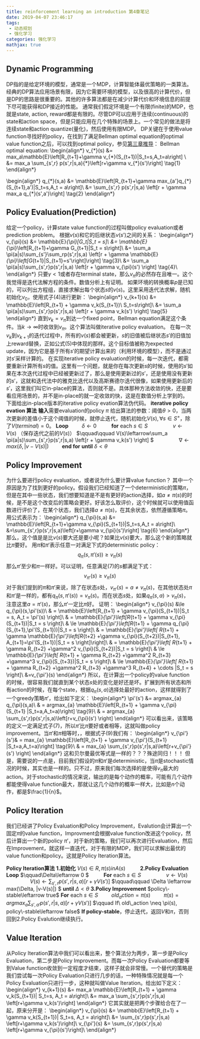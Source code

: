 ```yaml
---
title: reinforcement learning an introduction 第4章笔记
date: 2019-04-07 23:46:17
tags:
 - 动态规划
 - 强化学习
categories: 强化学习
mathjax: true
---
```


## Dynamic Programming
DP指的是给定环境的模型，通常是一个MDP，计算智能体最优策略的一类算法。经典的DP算法应用场景有限，因为它需要环境的模型，以及很高的计算代价，但是DP的思路是很重要的。其他的许多算法都是在减少计算代价和环境信息的前提下尽可能获得和DP接近的性能。
通常我们假定环境是一个有限(finite)的MDP，也就是state, action, reward都是有限的。尽管DP可以应用于连续(continuous)的state和action space，但是只能应用在几个特殊的场景上。一个常见的做法是将连续state和action quantize(量化)，然后使用有限MDP。
DP关键在于使用value function寻找好的policy，在找到了满足Bellman optimal equation的optimal value function之后，可以找到optimal policy，参见[第三章推导](https://mxxhcm.github.io/2018/12/21/reinforcement-learning-an-introduction-%E7%AC%AC3%E7%AB%A0%E7%AC%94%E8%AE%B0/)：
Bellman optimal equation:
\begin{align\*}
v_{\*}(s) &= max_a\mathbb{E}\left[R_{t+1}+\gamma v_{\*}(S_{t+1})|S_t=s,A_t=a\right] \\
&= max_a \sum_{s',r} p(s',r|s,a){\*}\left[r+\gamma v_{\*}(s')\right]  \tag{1}
\end{align\*}

\begin{align\*}
q_{\*}(s,a) &= \mathbb{E}\left[R_{t+1}+\gamma max_{a'}q_{\*}(S_{t+1},a')|S_t=s,A_t = a\right]\\
&= \sum_{s',r} p(s',r|s,a) \left[r + \gamma max_a q\_{\*}(s',a')\right] \tag{2}
\end{align\*}

## Policy Evaluation(Prediction)
给定一个policy，计算state value function的过程叫做policy evaluation或者prediction problem。
根据$v(s)$和它的后继状态$v(s')$之间的关系：
\begin{align\*}
v_{\pi}(s) &= \mathbb{E}_{\pi}[G_t|S_t = s]\\
&= \mathbb{E}_{\pi}\left[R_{t+1}+\gamma G_{t+1}|S_t = s\right]\\
&= \sum_a \pi(a|s)\sum_{s'}\sum_rp(s',r|s,a) \left[r + \gamma \mathbb{E}_{\pi}\left[G_{t+1}|S_{t+1}=s'\right]\right] \tag{3}\\
&= \sum_a \pi(a|s)\sum_{s',r}p(s',r|s,a) \left[r + \gamma v_{\pi}(s') \right] \tag{4}\\
\end{align\*}
只要$\gamma \lt 1$或者存在terminal state，那么$v_{\pi}$的必然存在且唯一。这个我觉得是迭代法解方程的条件。数值分析上有证明。
如果环境的转换概率$p$是已知的，可以列出方程组，直接求解出每个状态$s$的$v(s)$。这里采用迭代法求解，随机初始化$v_0$，使用式子$(4)$进行更新：
\begin{align\*}
v_{k+1}(s) &= \mathbb{E}\left[R_{t+1} + \gamma v_k(S_{t+1})\ S_t=s\right]\\
&= \sum_a \pi(a|s)\sum_{s',r}p(s',r|s,a) \left[r + \gamma v_k(s') \right] \tag{5}
\end{align\*}
直到$v_k=v_{\pi}$到达一个fixed point，Bellman equation满足这个条件。当$k\rightarrow \infty$时收敛到$v_{\pi}$。这个算法叫做iterative policy evaluation。
在每一次$v_k$到$v_{k+1}$的迭代过程中，所有的$v(s)$都会被更新，$s$的旧值被后继状态$s'$的旧值加上reward替换，正如公式$(5)$中体现的那样。这个目标值被称为expected update，因为它是基于所有$s'$的期望计算出来的（利用环境的模型），而不是通过对$s'$采样计算的。
在实现iterative policy evaluation的时候，每一次迭代，都需要重新计算所有$s$的值。这里有一个问题，就是你在每次更新$s$的时候，使用的$s'$如果在本次迭代过程中已经被更新过了，那么是使用更新过的$s'$，还是使用没有更新的$s'$，这就和迭代法中的雅克比迭代以及高斯赛德尔迭代很像，如果使用更新后的$s'$，这里我们叫它in-place的算法，否则就不是。具体那种方法收敛的快，还是要看应用场景的，并不是in-place的就一定收敛的快，这是在数值分析上学到的。
下面给出in-place版本的iterative policy evation算法伪代码。
**iterative policy evation 算法**
**输入**需要evaluation的policy $\pi$
给出算法的参数：阈值$\theta\gt 0$，当两次更新的差值小于这个阈值的时候，就停止迭代，随机初始化$V(s),\forall s\in S^{+}$，除了$V(terminal) = 0$。
**Loop**
$\qquad \delta \leftarrow 0$
$\qquad$ **for** each $s\in S$
$\qquad\qquad v\leftarrow V(s)$ （保存迭代之前的$V(s)$）
$\qquad\qquad V(s)\leftarrow\sum_a \pi(a|s)\sum_{s',r}p(s',r|s,a) \left[r + \gamma v_k(s') \right] $
$\qquad\qquad \nabla \leftarrow max(\delta,|v-V(s)|)$
$\qquad$**end for** 
**until** $\delta \lt \theta$

## Policy Improvement
为什么要进行policy evaluation，或者说为什么要计算value function？
其中一个原因是为了找到更好的policy。假设我们已经知道了一个deterministic的策略$\pi$，但是在其中一些状态，我们想要知道是不是有更好的action选择，如$a\neq \pi(s)$的时候，是不是这个改变后的策略会更好。好该怎么取评价，这个时候就可以使用值函数进行评价了，在某个状态，我们选择$a \neq \pi(s)$，在其余状态，依然遵循策略$\pi$。用公式表示为：
\begin{align\*}
q_{\pi}(s,a) &= \mathbb{E}\left[R_{t+1}+\gamma v_{\pi}(S_{t+1})|S_t=s,A_t = a\right]\\
&=\sum_{s',r}p(s',r|s,a)\left[r+\gamma v_{\pi}(s')\right] \tag{6}
\end{align\*}
那么，这个值是是比$v(s)$要大还是要小呢？如果比$v(s)$要大，那么这个新的策略就比$\pi$要好。
用$\pi$和$\pi'$表示任意一对满足下式的deterministic policy：
$$q_{\pi}(s,\pi'(s)) \ge v_{\pi}(s) \tag{7}$$
那么$\pi'$至少和$\pi$一样好。可以证明，任意满足$(7)$的$s$都满足下式：
$$v_{\pi'}(s) \ge v_{\pi}(s) \tag{8}$$
对于我们提到的$\pi$和$\pi'$来说，除了在状态$s$处，$v_{\pi'}(s) = a \neq v_{\pi}(s)$，在其他状态处$\pi$和$\pi'$是一样的，都有$q_{\pi}(s,\pi'(s)) = v_{\pi}(s)$。而在状态$s$处，如果$q_{\pi}(s,a) \gt v_{\pi}(s)$，注意这里$a=\pi'(s)$，那么$\pi'$一定比$\pi$好。
证明：
\begin{align\*}
v_{\pi}(s) &\le q_{\pi}(s,\pi'(s))\\
& = \mathbb{E}\left[R_{t+1} + \gamma v_{\pi}(S_{t+1})|S_t = s, A_t = \pi'(s) \right]\\
& = \mathbb{E}_{\pi'}\left[R_{t+1} + \gamma v_{\pi}(S_{t+1})|S_t = s \right]\\
& \le \mathbb{E}_{\pi'}\left[R_{t+1} + \gamma q_{\pi}(S_{t+1},\pi'(S_{t+1}))|S_t = s \right]\\
& = \mathbb{E}_{\pi'}\left[ R_{t+1} + \gamma \mathbb{E}_{\pi'}\left[R_{t+2} +\gamma v_{\pi}(S_{t+2})|S_{t+1}, A_{t+1}=\pi'(S_{t+1})|S_t = s \right]\right]\\
& = \mathbb{E}_{\pi'}\left[ R_{t+1} + \gamma R_{t+2} +\gamma^2 v_{\pi}(S_{t+2})|S_t = s \right]\\
& \le \mathbb{E}_{\pi'}\left[ R_{t+1} + \gamma R_{t+2} +\gamma^2 R_{t+3}  +\gamma^3 v_{\pi}(S_{t+3})|S_t = s \right]\\
& \le \mathbb{E}_{\pi'}\left[ R_{t+1} + \gamma R_{t+2} +\gamma^2 R_{t+3}  +\gamma^3 R_{t+4} + \cdots |S_t = s \right]\\
&=v_{\pi'}(s)
\end{align\*}
所以，在计算出一个policy的value function的时候，很容易我们就直到某个状态$s$处的变化是好还是坏。扩展到所有状态和所有action的时候，在每个state，根据$q_{\pi}(s,a)$选择处最好的action，这样就得到了一个greedy策略$\pi'$，给出如下定义：
\begin{align\*}
\pi'(s') &= argmax_{a} q_{\pi}(s,a)\\
& = argmax_{a} \mathbb{E}\left[R_{t+1} + \gamma v_{\pi}(S_{t+1} |S_t=a,A_t=a)\right] \tag{9}\\
& = argmax_{a} \sum_{s',r}p(s',r|s,a)\left[r+v_{\pi}(s') \right]
\end{align\*}
可以看出来，该策略的定义一定满足式子$(7)$，所以$\pi'$比$\pi$要好或者相等，这就叫做policy improvement。当$\pi'$和$\pi$相等时，，根据式子$(9)$我们有：
\begin{align\*}
v_{\pi'}(s')& = max_{a} \mathbb{E}\left[R_{t+1} + \gamma v_{\pi'}(S_{t+1} |S_t=a,A_t=a)\right] \tag{9}\\
& = max_{a} \sum_{s',r}p(s',r|s,a)\left[r+v_{\pi'}(s') \right]
\end{align\*}
这和贝尔曼最优等式是一样的？？？殊途同归！！！
但是，需要说的一点是，目前我们假设的$\pi$和$\pi'$是deterministic，当$\pi$是stochastic情况的时候，其实也是一样的。只不过，原来我们每次选择的是使得$v_{\pi}$最大的action。对于stochastic的情况来说，输出的是每个动作的概率，可能有几个动作都能使得value function最大，那就让这几个动作的概率一样大，比如是$n$个动作，都是$\frac{1}{n}$。


## Policy Iteration
我们已经讲了Policy Evaluation和Policy Improvement，Evalution会计算出一个固定$\pi$的value function，Improvment会根据value function改进这个policy，然后计算出一个新的policy $\pi'$，对于新的策略，我们可以再次进行Evaluation，然后在Improvement，就这样一直迭代，对于有限的MDP，我们可以求解出最优的value function和policy。这就是Policy Iteration算法。

**Policy Iteration算法**
**1.初始化**
$V(s)\in R,\pi(s) in A(s)$
$\qquad$
**2.Policy Evaluation**
**Loop**
$\qquad\Delta\leftarrow 0 $
$\qquad$ **For** each $s\in S$
$\qquad\qquad v\leftarrow V(s)$
$\qquad\qquad V(s)\leftarrow \sum_{s',r}p(s',r|s,a)\left[r+\gamma V(s')\right]$
$\qquad\qquad \Delta \leftarrow max(\Delta, |v-V(s)|) $
**until** $\Delta \lt \theta$ 
**3.Policy Improvement**
$policy\-stable\leftarrow true$
**For** each $s \in S$
$\qquad old_action = \pi(s)$
$\qquad \pi(s) = argmax_a \sum_{s',a'}p(s',r|s,a)\left[r+\gamma V(s')\right]$
$\qquad If\ old\_action \neq \pi(s), policy\-stable\leftarrow false$
**If policy-stable**，停止迭代，返回$V$和$\pi$，否则回到2.Policy Evalution继续执行。

## Value Iteration
从Policy Iteration算法中我们可以看出来，整个算法分为两步，第一步是Policy Evaluation，第二步是Policy Improvement。而每一次Policy Evaluation都要等到Value function收敛到一定程度才结束，这样子就会非常慢。一个替代的策略是我们尝试每一次Policy Evaluation只进行几步的话，一种特殊情况就是每一个Policy Evaluation只进行一步，这种就叫做Value Iteration。给出如下定义：
\begin{align\*}
v_{k+1}(s) &= max_a \mathbb{E}\left[R_{t+1} + \gamma v_k(S_{t+1})| S_t=s, A_t = a\right]\\
&= max_a \sum_{s',r}p(s',r|s,a) \left[r+\gamma v_k(s')\right]
\end{align\*}
它其实就是把两个步骤给合在了一起，原来分开是：
\begin{align\*}
v_{\pi}(s) &= \mathbb{E}\left[R_{t+1} + \gamma v_k(S_{t+1})| S_t=s, A_t = a\right]\\
&= \sum_{s',r}p(s',r|s,a) \left[r+\gamma v_k(s')\right]\\
v_{\pi'}(s) &= \sum_{s',r}p(s',r|s,a) \left[r+\gamma v_{\pi}(s')\right]\\
\end{align\*}

